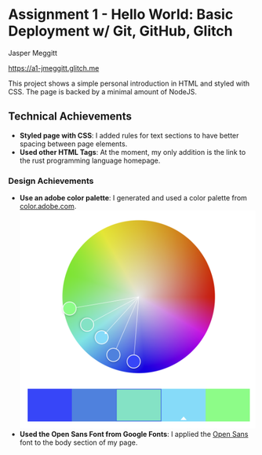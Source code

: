 # Assignment 1 - Hello World: Basic Deployment w/ Git, GitHub, Glitch
Jasper Meggitt

https://a1-jmeggitt.glitch.me

This project shows a simple personal introduction in HTML and styled with CSS. The page is backed by a minimal amount of
NodeJS.

## Technical Achievements
- **Styled page with CSS**: I added rules for text sections to have better spacing between page elements.
- **Used other HTML Tags**: At the moment, my only addition is the link to the rust programming language homepage.

### Design Achievements
- **Use an adobe color palette**: I generated and used a color palette from [color.adobe.com]. ![Color Palette]
- **Used the Open Sans Font from Google Fonts**: I applied the [Open Sans] font to the body section of my page.

[color.adobe.com]: https://color.adobe.com
[Color Palette]: ColorScheme.png
[Open Sans]: https://fonts.google.com/specimen/Open+Sans#standard-styles

